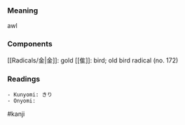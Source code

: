 ### Meaning

awl

### Components

[[Radicals/金|金]]: gold [[隹]]: bird; old bird radical (no. 172)

### Readings

```
- Kunyomi: きり
- Onyomi: 
```

#kanji